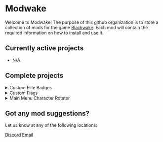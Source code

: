 # Modwake

Welcome to Modwake!
The purpose of this github organization is to store a collection of mods for the game [Blackwake](http://www.blackwake.com/). Each mod will contain the required information on how to install and use it.

## Currently active projects

- N/A

## Complete projects

<details class="project">
	<summary>Custom Elite Badges</summary>
		<a href="https://github.com/Modwake/customEliteBadges" target="_blank">Link to Repo</a>
		<a href="https://github.com/Modwake/customEliteBadges/releases/latest/" target="_blank">Latest Release</a>
		<div>
			Allows custom elite badges based on level.
		</div>
</details>

<details class="project">
	<summary>Custom Flags</summary>
		<a href="https://github.com/Modwake/customFlags" target="_blank">Link to Repo</a>
		<a href="https://github.com/Modwake/customFlags/releases/latest" target="_blank">Latest Release</a>
		<div>
			Allows you to set a custom flag for yourself and others.
		</div>
</details>

<details class="project">
	<summary>Main Menu Character Rotator</summary>
		<a href="https://github.com/Modwake/MainMenuCharacterRotator" target="_blank">Link to Repo</a>
		<a href="https://github.com/Modwake/MainMenuCharacterRotator/releases/latest/" target="_blank">Latest Release</a>
		<div>
			Lets you rotate the character in the main menu.
		</div>
</details>

## Got any mod suggestions?

Let us know at any of the following locations:

<a href="https://discord.gg/edrmYUN">Discord</a>
<a href="mailto:modwake@gmail.com">Email</a>